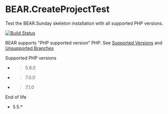 # BEAR.CreateProjectTest
Test the BEAR.Sunday skeleton installation with all supported PHP versions.

[![Build Status](https://travis-ci.org/koriym/BEAR.CreateProjectTest.svg?branch=master)](https://travis-ci.org/koriym/BEAR.CreateProjectTest)


BEAR supports "PHP supported version" PHP.
See [Supported Versions](http://php.net/supported-versions.php) and [Unsupported Branches](http://php.net/eol.php)

Supported PHP versions

* > 5.6.0
* > 7.0.0
* > 7.1.0

End of life

* 5.5.*

